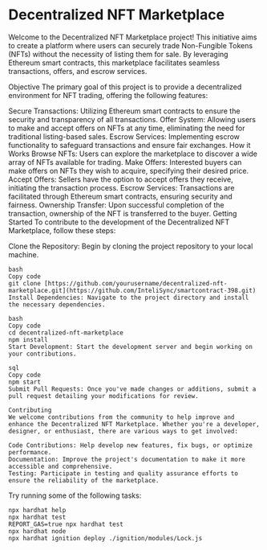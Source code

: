 # Decentralized NFT Marketplace

Welcome to the Decentralized NFT Marketplace project! This initiative aims to create a platform where users can securely trade Non-Fungible Tokens (NFTs) without the necessity of listing them for sale. By leveraging Ethereum smart contracts, this marketplace facilitates seamless transactions, offers, and escrow services.

Objective
The primary goal of this project is to provide a decentralized environment for NFT trading, offering the following features:

Secure Transactions: Utilizing Ethereum smart contracts to ensure the security and transparency of all transactions.
Offer System: Allowing users to make and accept offers on NFTs at any time, eliminating the need for traditional listing-based sales.
Escrow Services: Implementing escrow functionality to safeguard transactions and ensure fair exchanges.
How it Works
Browse NFTs: Users can explore the marketplace to discover a wide array of NFTs available for trading.
Make Offers: Interested buyers can make offers on NFTs they wish to acquire, specifying their desired price.
Accept Offers: Sellers have the option to accept offers they receive, initiating the transaction process.
Escrow Services: Transactions are facilitated through Ethereum smart contracts, ensuring security and fairness.
Ownership Transfer: Upon successful completion of the transaction, ownership of the NFT is transferred to the buyer.
Getting Started
To contribute to the development of the Decentralized NFT Marketplace, follow these steps:

Clone the Repository: Begin by cloning the project repository to your local machine.

```shell
bash
Copy code
git clone [https://github.com/yourusername/decentralized-nft-marketplace.git](https://github.com/InteliSync/smartcontract-398.git)
Install Dependencies: Navigate to the project directory and install the necessary dependencies.

bash
Copy code
cd decentralized-nft-marketplace
npm install
Start Development: Start the development server and begin working on your contributions.

sql
Copy code
npm start
Submit Pull Requests: Once you've made changes or additions, submit a pull request detailing your modifications for review.

Contributing
We welcome contributions from the community to help improve and enhance the Decentralized NFT Marketplace. Whether you're a developer, designer, or enthusiast, there are various ways to get involved:

Code Contributions: Help develop new features, fix bugs, or optimize performance.
Documentation: Improve the project's documentation to make it more accessible and comprehensive.
Testing: Participate in testing and quality assurance efforts to ensure the reliability of the marketplace.
```

Try running some of the following tasks:

```shell
npx hardhat help
npx hardhat test
REPORT_GAS=true npx hardhat test
npx hardhat node
npx hardhat ignition deploy ./ignition/modules/Lock.js
```
